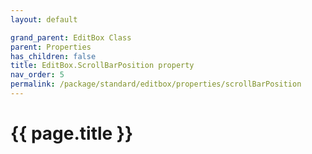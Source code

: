 ```yaml
---
layout: default

grand_parent: EditBox Class
parent: Properties
has_children: false
title: EditBox.ScrollBarPosition property
nav_order: 5
permalink: /package/standard/editbox/properties/scrollBarPosition
---
```

# {{ page.title }}




